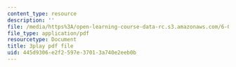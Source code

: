 ```yaml
---
content_type: resource
description: ''
file: /media/https%3A/open-learning-course-data-rc.s3.amazonaws.com/6-046j-design-and-analysis-of-algorithms-spring-2015/445d9306e2f2597e37013a740e2eeb0b_ojdXVFQfZPw.pdf
file_type: application/pdf
resourcetype: Document
title: 3play pdf file
uid: 445d9306-e2f2-597e-3701-3a740e2eeb0b
---
```

